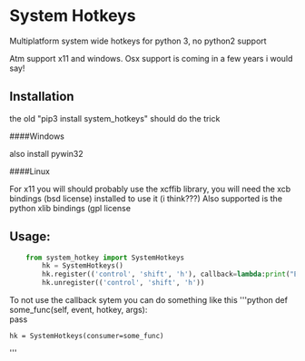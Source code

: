 

System Hotkeys
==============

Multiplatform system wide hotkeys for python 3, no python2 support

Atm support x11 and windows. Osx support is coming in a few years i would say!


Installation
------------

the old "pip3 install system_hotkeys" should do the trick


####Windows

also install pywin32


####Linux


For x11 you will should probably use the xcffib library, you will need the xcb bindings (bsd license) installed to use it (i think???)
Also supported is the python xlib bindings (gpl license


Usage:
------
```python
	from system_hotkey import SystemHotkeys
		hk = SystemHotkeys()
		hk.register(('control', 'shift', 'h'), callback=lambda:print("Easy hotkeys 123!!!"))
		hk.unregister(('control', 'shift', 'h'))
```

To not use the callback sytem you can do something like this
'''python
	def some_func(self, event, hotkey, args):	
		pass	

	hk = SystemHotkeys(consumer=some_func)
'''

